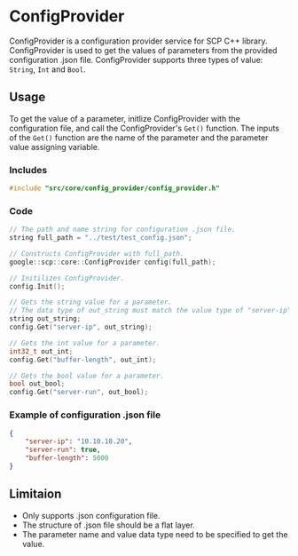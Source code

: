 # ConfigProvider

ConfigProvider is a configuration provider service for SCP C++ library. ConfigProvider is used to
get the values of parameters from the provided configuration .json file. ConfigProvider supports
three types of value: `String`, `Int` and `Bool`.

## Usage

To get the value of a parameter, initlize ConfigProvider with the configuration file, and call the
ConfigProvider's `Get()` function. The inputs of the `Get()` function are the name of the parameter
and the parameter value assigning variable.

### Includes

```cpp
#include "src/core/config_provider/config_provider.h"
```

### Code

```cpp
// The path and name string for configuration .json file.
string full_path = "../test/test_config.json";

// Constructs ConfigProvider with full_path.
google::scp::core::ConfigProvider config(full_path);

// Initilizes ConfigProvider.
config.Init();

// Gets the string value for a parameter.
// The data type of out_string must match the value type of "server-ip".
string out_string;
config.Get("server-ip", out_string);

// Gets the int value for a parameter.
int32_t out_int;
config.Get("buffer-length", out_int);

// Gets the bool value for a parameter.
bool out_bool;
config.Get("server-run", out_bool);
```

### Example of configuration .json file

```json
{
    "server-ip": "10.10.10.20",
    "server-run": true,
    "buffer-length": 5000
}
```

## Limitaion

-   Only supports .json configuration file.
-   The structure of .json file should be a flat layer.
-   The parameter name and value data type need to be specified to get the value.
